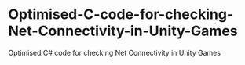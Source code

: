 # Optimised-C-code-for-checking-Net-Connectivity-in-Unity-Games
Optimised C# code for checking Net Connectivity in Unity Games
